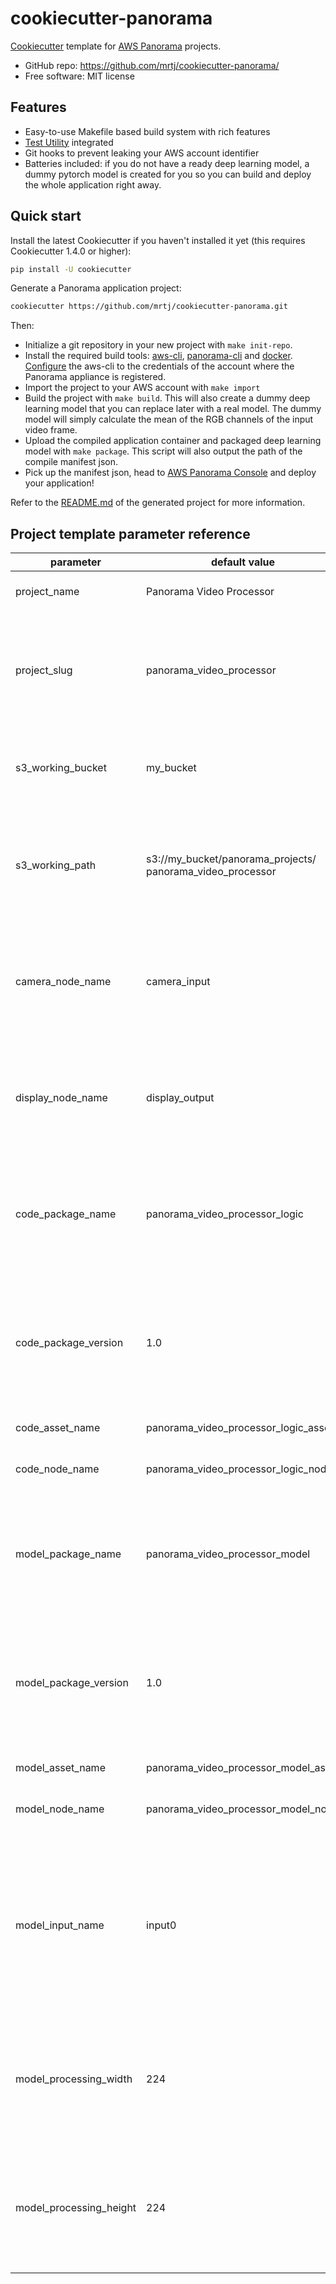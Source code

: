 # cookiecutter-panorama

[Cookiecutter](https://github.com/cookiecutter/cookiecutter) template for [AWS Panorama](https://aws.amazon.com/panorama/) projects.

- GitHub repo: https://github.com/mrtj/cookiecutter-panorama/
- Free software: MIT license

## Features

- Easy-to-use Makefile based build system with rich features
- [Test Utility](https://github.com/aws-samples/aws-panorama-samples) integrated
- Git hooks to prevent leaking your AWS account identifier
- Batteries included: if you do not have a ready deep learning model, a dummy pytorch model is created for you so you can build and deploy the whole application right away.

## Quick start

Install the latest Cookiecutter if you haven't installed it yet (this requires Cookiecutter 1.4.0 or higher):

```bash
pip install -U cookiecutter
```

Generate a Panorama application project:

```bash
cookiecutter https://github.com/mrtj/cookiecutter-panorama.git
```

Then:

- Initialize a git repository in your new project with `make init-repo`.
- Install the required build tools: [aws-cli](https://aws.amazon.com/cli/), [panorama-cli](https://github.com/aws/aws-panorama-cli) and [docker](https://docs.docker.com/get-docker/). [Configure](https://docs.aws.amazon.com/cli/latest/userguide/cli-chap-configure.html) the aws-cli to the credentials of the account where the Panorama appliance is registered.
- Import the project to your AWS account with `make import`
- Build the project with `make build`. This will also create a dummy deep learning model that you can replace later with a real model. The dummy model will simply calculate the mean of the RGB channels of the input video frame.
- Upload the compiled application container and packaged deep learning model with `make package`. This script will also output the path of the compile manifest json.
- Pick up the manifest json, head to [AWS Panorama Console](https://console.aws.amazon.com/panorama/home) and deploy your application!

Refer to the [README.md]({{cookiecutter.project_slug}}/README.md) of the generated project for more information.

## Project template parameter reference

| parameter | default value | description |
|-----------|---------------|-------------|
| project_name | Panorama Video Processor | The human-readable name of the project |
| project_slug | panorama_video_processor | Project slug that can be used in file names, identifiers, etc. Should contain only letters, numbers and underscores. |
| s3_working_bucket | my_bucket | An AWS S3 bucket where the build system have read/write privileges.  |
| s3_working_path | s3://my_bucket/<wbr>panorama_projects/<wbr>panorama_video_processor | A full S3 URI in the bucket above. This path will be used for model compilation, archiving manifest files and similar. |
| camera_node_name | camera_input | The name of the camera input node in the manifest file. In most of the cases you can leave it to the default value. |
| display_node_name | display_output | The name of the display output node in the manifest file. In most of the cases you can leave it to the default value. |
| code_package_name | panorama_video_processor_logic | The name of the code package. The package name - package version tuple should be unique in your AWS account. |
| code_package_version | 1.0 | The code package version. You can have several versions of your package deployed contemporarily to your account. |
| code_asset_name | panorama_video_processor_logic_asset | The code asset name. |
| code_node_name | panorama_video_processor_logic_node | The name of the code node in the manifest file. |
| model_package_name | panorama_video_processor_model | The name of the model package. The package name - package version tuple should be unique in your AWS account. |
| model_package_version | 1.0 | The model package version. You can have several versions of your package deployed contemporarily to your account. |
| model_asset_name | panorama_video_processor_model_asset | The model asset name. |
| model_node_name | panorama_video_processor_model_node | The name of the model node in the manifest file. |
| model_input_name | input0 | The name of the input of the deep learning model. The model will be compiled with this input name, and you should refer the input with this name from the application source code. |
| model_processing_width | 224 | The width of the input image of the deep learning model. The input frame will be resized to this size before sending it to the model. |
| model_processing_height | 224 | The height of the input image of the deep learning model. The input frame will be resized to this size before sending it to the model. |
